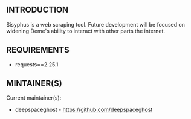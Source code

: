 INTRODUCTION
-----------

Sisyphus is a web scraping tool. Future development will be focused on widening Deme's ability to
interact with other parts the internet.


REQUIREMENTS
------------

* requests==2.25.1


MINTAINER(S)
-----------

Current maintainer(s):
* deepspaceghost - https://github.com/deepspaceghost
